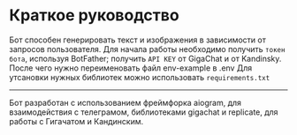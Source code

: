 # Краткое руководство

Бот способен генерировать текст и изображения в зависимости от запросов пользователя.
Для начала работы необходимо получить `токен бота`, используя BotFather; получить  `API KEY` от GigaChat и от Kandinsky.
После чего нужно переименовать файл env-example в .env
Для утсановки нужных библиотек можно использовать `requirements.txt` 
***
Бот разработан с использованием фреймфорка aiogram, для взаимодействия с телеграмом, библиотеками gigachat и replicate, для работы с Гигачатом и Кандинским.